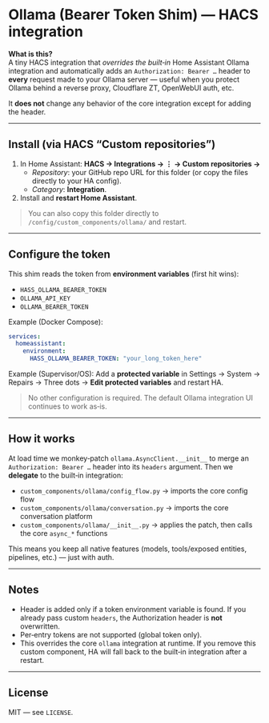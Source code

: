 # Ollama (Bearer Token Shim) — HACS integration

**What is this?**  
A tiny HACS integration that *overrides the built‑in* Home Assistant Ollama integration and automatically
adds an `Authorization: Bearer …` header to **every** request made to your Ollama server — useful when
you protect Ollama behind a reverse proxy, Cloudflare ZT, OpenWebUI auth, etc.

It **does not** change any behavior of the core integration except for adding the header.

---

## Install (via HACS “Custom repositories”)
1. In Home Assistant: **HACS → Integrations → ⋮ → Custom repositories →**
   - *Repository*: your GitHub repo URL for this folder (or copy the files directly to your HA config).
   - *Category*: **Integration**.
2. Install and **restart Home Assistant**.

> You can also copy this folder directly to `/config/custom_components/ollama/` and restart.

---

## Configure the token
This shim reads the token from **environment variables** (first hit wins):

- `HASS_OLLAMA_BEARER_TOKEN`
- `OLLAMA_API_KEY`
- `OLLAMA_BEARER_TOKEN`

Example (Docker Compose):

```yaml
services:
  homeassistant:
    environment:
      HASS_OLLAMA_BEARER_TOKEN: "your_long_token_here"
```

Example (Supervisor/OS): Add a **protected variable** in Settings → System → Repairs → Three dots → **Edit protected variables** and restart HA.

> No other configuration is required. The default Ollama integration UI continues to work as‑is.

---

## How it works
At load time we monkey‑patch `ollama.AsyncClient.__init__` to merge an `Authorization: Bearer …` header
into its `headers` argument. Then we **delegate** to the built‑in integration:
- `custom_components/ollama/config_flow.py` → imports the core config flow
- `custom_components/ollama/conversation.py` → imports the core conversation platform
- `custom_components/ollama/__init__.py` → applies the patch, then calls the core `async_*` functions

This means you keep all native features (models, tools/exposed entities, pipelines, etc.) — just with auth.

---

## Notes
- Header is added only if a token environment variable is found. If you already pass custom `headers`,
  the Authorization header is **not** overwritten.
- Per‑entry tokens are not supported (global token only).
- This overrides the core `ollama` integration at runtime. If you remove this custom component, HA will
  fall back to the built‑in integration after a restart.

---

## License
MIT — see `LICENSE`.
